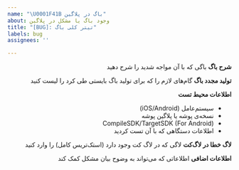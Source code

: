 ```yaml
---
name: "\U0001F41B باگ در پلاگین"
about: وجود باگ یا مشکل در پلاگین
title: "[BUG]: تیتر کلی باگ"
labels: bug
assignees: ''

---
```


<div dir='rtl'>

[//]: # (لطفا حتما تمپلیت را رعایت کنید تا مشکل به خوبی توضیح داده شود و متون تمپلیت را پاک نکنید)

**شرح باگ**
باگی که با آن مواجه شدید را شرح دهید

[//]: # (در صورتی که نصب ثبت نمی‌شود لطفا به مستندات مراجعه کنید و خطاها را مطالعه نمایید)
[//]: # (برای اضافه‌کردن کد آن‌را خارج از بلاک div قرار دهید تا سمت راست قرار نگیرد)

**تولید مجدد باگ**
گام‌های لازم را که برای تولید باگ بایستی طی کرد را لیست کنید


**اطلاعات محیط تست**
- سیستم‌عامل (iOS/Android)
- نسخه‌ی پوشه یا پلاگین پوشه
- CompileSDK/TargetSDK (For Android)
- اطلاعات دستگاهی که با آن تست کردید

**لاگ خطا در لاگ‌کت**
لاگی که در لاگ کت وجود دارد (استک‌تریس کامل) را وارد کنید

**اطلاعات اضافی**
اطلاعاتی که می‌تواند به وضوح بیان مشکل کمک کند

</div>
